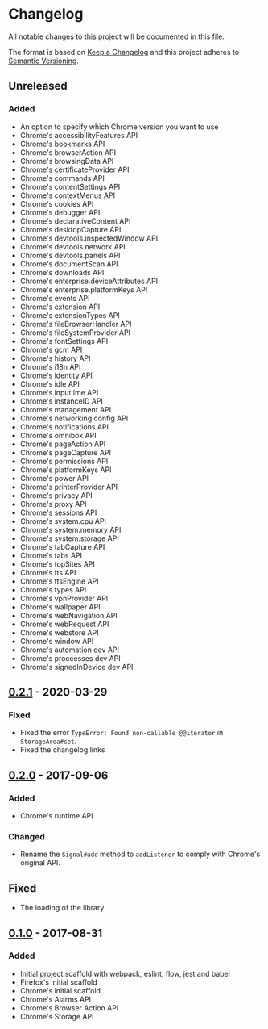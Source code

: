 # Changelog
All notable changes to this project will be documented in this file.

The format is based on [Keep a Changelog](http://keepachangelog.com/en/1.0.0/)
and this project adheres to [Semantic Versioning](http://semver.org/spec/v2.0.0.html).

## Unreleased
### Added
- An option to specify which Chrome version you want to use
- Chrome's accessibilityFeatures API
- Chrome's bookmarks API
- Chrome's browserAction API
- Chrome's browsingData API
- Chrome's certificateProvider API
- Chrome's commands API
- Chrome's contentSettings API
- Chrome's contextMenus API
- Chrome's cookies API
- Chrome's debugger API
- Chrome's declarativeContent API
- Chrome's desktopCapture API
- Chrome's devtools.inspectedWindow API
- Chrome's devtools.network API
- Chrome's devtools.panels API
- Chrome's documentScan API
- Chrome's downloads API
- Chrome's enterprise.deviceAttributes API
- Chrome's enterprise.platformKeys API
- Chrome's events API
- Chrome's extension API
- Chrome's extensionTypes API
- Chrome's fileBrowserHandler API
- Chrome's fileSystemProvider API
- Chrome's fontSettings API
- Chrome's gcm API
- Chrome's history API
- Chrome's i18n API
- Chrome's identity API
- Chrome's idle API
- Chrome's input.ime API
- Chrome's instanceID API
- Chrome's management API
- Chrome's networking.config API
- Chrome's notifications API
- Chrome's omnibox API
- Chrome's pageAction API
- Chrome's pageCapture API
- Chrome's permissions API
- Chrome's platformKeys API
- Chrome's power API
- Chrome's printerProvider API
- Chrome's privacy API
- Chrome's proxy API
- Chrome's sessions API
- Chrome's system.cpu API
- Chrome's system.memory API
- Chrome's system.storage API
- Chrome's tabCapture API
- Chrome's tabs API
- Chrome's topSites API
- Chrome's tts API
- Chrome's ttsEngine API
- Chrome's types API
- Chrome's vpnProvider API
- Chrome's wallpaper API
- Chrome's webNavigation API
- Chrome's webRequest API
- Chrome's webstore API
- Chrome's window API
- Chrome's automation dev API
- Chrome's proccesses dev API
- Chrome's signedInDevice dev API

## [0.2.1] - 2020-03-29
### Fixed
- Fixed the error `TypeError: Found non-callable @@iterator` in `StorageArea#set`.
- Fixed the changelog links

## [0.2.0] - 2017-09-06
### Added
- Chrome's runtime API

### Changed
- Rename the `Signal#add` method to `addListener` to comply with Chrome's original API.

## Fixed
- The loading of the library

## [0.1.0] - 2017-08-31
### Added
- Initial project scaffold with webpack, eslint, flow, jest and babel
- Firefox's initial scaffold
- Chrome's initial scaffold
- Chrome's Alarms API
- Chrome's Browser Action API
- Chrome's Storage API

[Unreleased]: https://github.com/wilsonsilva/web-extensions/compare/v0.2.1...HEAD
[0.2.1]: https://github.com/wilsonsilva/web-extensions/compare/v0.2.0...v0.2.1
[0.2.0]: https://github.com/wilsonsilva/web-extensions/compare/v0.1.0...v0.2.0
[0.1.0]: https://github.com/wilsonsilva/web-extensions/releases/tag/v0.1.0
